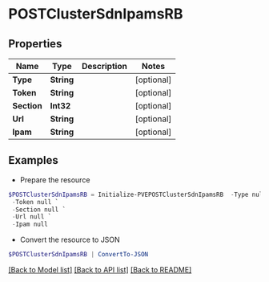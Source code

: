 # POSTClusterSdnIpamsRB
## Properties

Name | Type | Description | Notes
------------ | ------------- | ------------- | -------------
**Type** | **String** |  | [optional] 
**Token** | **String** |  | [optional] 
**Section** | **Int32** |  | [optional] 
**Url** | **String** |  | [optional] 
**Ipam** | **String** |  | [optional] 

## Examples

- Prepare the resource
```powershell
$POSTClusterSdnIpamsRB = Initialize-PVEPOSTClusterSdnIpamsRB  -Type null `
 -Token null `
 -Section null `
 -Url null `
 -Ipam null
```

- Convert the resource to JSON
```powershell
$POSTClusterSdnIpamsRB | ConvertTo-JSON
```

[[Back to Model list]](../README.md#documentation-for-models) [[Back to API list]](../README.md#documentation-for-api-endpoints) [[Back to README]](../README.md)

